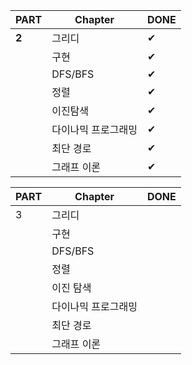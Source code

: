 | PART | Chapter             | DONE  |
| ---- | ------------------- | ---- |
| **2**    | 그리디              |   ✔   |
|      | 구현                |   ✔   |
|      | DFS/BFS             |   ✔   |
|      | 정렬                |   ✔   |
|      | 이진탐색            |   ✔   |
|      | 다이나믹 프로그래밍 |    ✔  |
|      | 최단 경로           |   ✔   |
|      | 그래프 이론         |   ✔   |

 | PART | Chapter             | DONE |
| ---- | ------------------- | ---- |
| 3    | 그리디              |      |
|      | 구현                |      |
|      | DFS/BFS             |      |
|      | 정렬                |      |
|      | 이진 탐색           |      |
|      | 다이나믹 프로그래밍 |      |
|      | 최단 경로           |      |
|      | 그래프 이론         |      |

